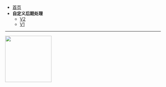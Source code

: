 - [首页](/dlce/home)
- **自定义后期处理**
  - [V2](/dlce/custom-post-processing/v2)
  - [V1](/dlce/custom-post-processing/v1)
***
<a href="https://afdian.com/a/fengyanDL"><img width="150" src="https://pic1.afdiancdn.com/static/img/welcome/button-sponsorme.png" alt=""></a>
